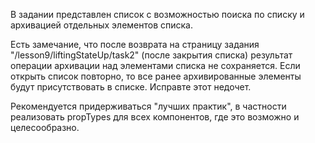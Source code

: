 В задании представлен список с возможностью поиска по списку и архивацией отдельных элементов списка.

Есть замечание, что после возврата на страницу задания "/lesson9/liftingStateUp/task2" (после закрытия списка) результат операции архивации над элементами списка не сохраняется.
Если открыть список повторно, то все ранее архивированные элементы будут присутствовать в списке.
Исправте этот недочет.

Рекомендуется придерживаться "лучших практик", в частности реализовать propTypes для всех компонентов, где это возможно и целесообразно. 
